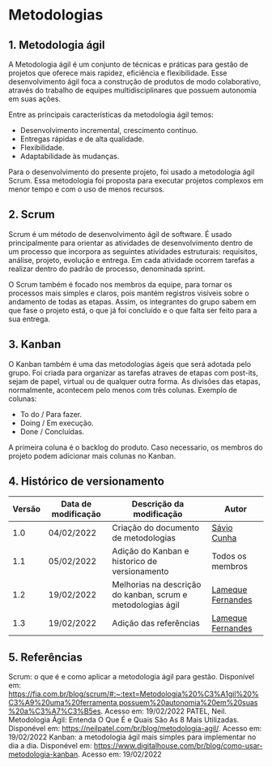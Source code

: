 # Metodologias

## 1. Metodologia ágil

A Metodologia ágil é um conjunto de técnicas e práticas para gestão de projetos que oferece mais rapidez, eficiência e flexibilidade. Esse desenvolvimento ágil foca a construção de produtos de modo colaborativo, através do trabalho de equipes multidisciplinares que possuem autonomia em suas ações.

Entre as principais características da metodologia ágil temos:

- Desenvolvimento incremental, crescimento contínuo.
- Entregas rápidas e de alta qualidade.
- Flexibilidade.
- Adaptabilidade às mudanças.

Para o desenvolvimento do presente projeto, foi usado a metodologia ágil Scrum. Essa metodologia foi proposta para executar projetos complexos em menor tempo e com o uso de menos recursos.

## 2. Scrum


Scrum  é um método de desenvolvimento ágil de software. É usado principalmente para orientar as atividades de desenvolvimento dentro de um processo que incorpora as seguintes atividades estruturais: requisitos, análise, projeto, evolução e entrega. Em cada atividade ocorrem tarefas a realizar dentro do padrão de processo, denominada sprint. 

O Scrum também é focado nos membros da equipe, para tornar os processos mais simples e claros, pois mantém registros visíveis sobre o andamento de todas as etapas. Assim, os integrantes do grupo sabem em que fase o projeto está, o que já foi concluído e o que falta ser feito para a sua entrega.

## 3. Kanban

O Kanban também é uma das metodologias ágeis que será adotada pelo grupo. Foi criada para organizar as tarefas atraves de etapas com post-its, sejam de papel, virtual ou de qualquer outra forma.
As divisões das etapas, normalmente, acontecem pelo menos com três colunas. Exemplo de colunas:

- To do / Para fazer.
- Doing / Em execução.
- Done /  Concluídas.

A primeira coluna é o backlog do produto.
Caso necessario, os membros do projeto podem adicionar mais colunas no Kanban.


## 4. Histórico de versionamento

|Versão|Data de modificação|Descrição da modificação|Autor|
|-|-|-|-|
|1.0|04/02/2022|Criação do documento de metodologias|[Sávio Cunha]('https://github.com/savioc2')|
|1.1|05/02/2022|Adição do Kanban e historico de versionamento|Todos os membros|
|1.2|19/02/2022|Melhorias na descrição do kanban, scrum e metodologias ágil|[Lameque Fernandes]('https://github.com/lamequefernandes')|
|1.3|19/02/2022|Adição das referências|[Lameque Fernandes]('https://github.com/lamequefernandes')|



## 5. Referências

Scrum: o que é e como aplicar a metodologia ágil para gestão. Disponível em: https://fia.com.br/blog/scrum/#:~:text=Metodologia%20%C3%A1gil%20%C3%A9%20uma%20ferramenta,possuem%20autonomia%20em%20suas%20a%C3%A7%C3%B5es. Acesso em: 19/02/2022
PATEL, Neil. Metodologia Ágil: Entenda O Que É e Quais São As 8 Mais Utilizadas. Disponével em: https://neilpatel.com/br/blog/metodologia-agil/. Acesso em: 19/02/2022
Kanban: a metodologia ágil mais simples para implementar no dia a dia. Disponével em: https://www.digitalhouse.com/br/blog/como-usar-metodologia-kanban. Acesso em: 19/02/2022
